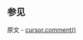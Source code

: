 ## 参见

原文 - [cursor.comment()]( https://docs.mongodb.com/manual/reference/method/cursor.comment/ )

